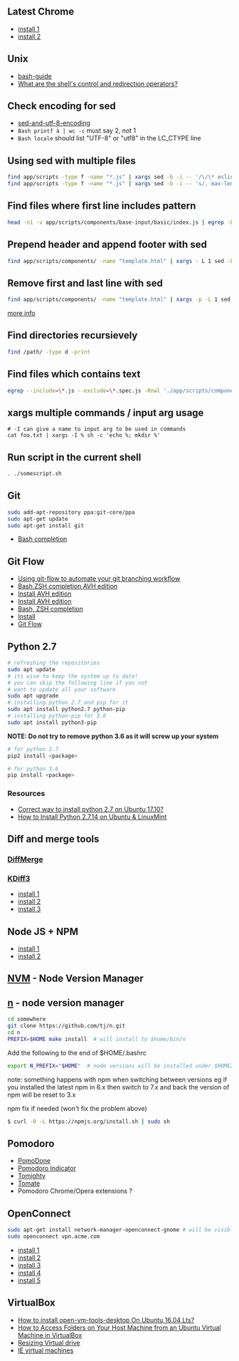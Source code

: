 ## Latest Chrome
- [install 1](http://askubuntu.com/questions/510056/how-to-install-google-chrome)
- [install 2](http://tecadmin.net/install-google-chrome-in-ubuntu/#)


## Unix
- [bash-guide](https://github.com/Idnan/bash-guide)
- [What are the shell's control and redirection operators?](http://unix.stackexchange.com/questions/159513/what-are-the-shells-control-and-redirection-operators)


## Check encoding for sed
- [sed-and-utf-8-encoding](https://stackoverflow.com/questions/27072558/sed-and-utf-8-encoding)
- `Bash printf à | wc -c` must say 2, not 1
- `Bash locale` should list "UTF-8" or "utf8" in the LC_CTYPE line


## Using sed with multiple files

```Bash
find app/scripts -type f -name "*.js" | xargs sed -b -i -- '/\/\* eslint max-len: \["error", 160\] \*\//d'
find app/scripts -type f -name "*.js" | xargs sed -b -i -- 's/, max-len: \["error", 160\]//g'
```

## Find files where first line includes pattern
```Bash
head -n1 -v app/scripts/components/base-input/basic/index.js | egrep -B1 "\/* eslint" | egrep "==>"
```

## Prepend header and append footer with sed

```Bash
find app/scripts/components/ -name "template.html" | xargs - L 1 sed -b -i -e $'1i<template>' -e $'$a</template>'
```

## Remove first and last line with sed

```Bash
find app/scripts/components/ -name "template.html" | xargs -p -L 1 sed -b -i '1d;$d'
```

[more info](https://unix.stackexchange.com/questions/209068/how-do-i-delete-the-first-n-lines-and-last-line-of-a-file-using-shell-commands)

## Find directories recursievely

```Bash
find /path/ -type d -print
```

## Find files which contains text

```Bash
egrep --include=\*.js --exclude=\*.spec.js -Rnwl './app/scripts/components' -e '@vue/component'
```

## xargs multiple commands / input arg usage
```
# -I can give a name to input arg to be used in commands
cat foo.txt | xargs -I % sh -c 'echo %; mkdir %' 
```

## Run script in the current shell
```Bash
. ./somescript.sh
```


## Git
```Bash
sudo add-apt-repository ppa:git-core/ppa
sudo apt-get update
sudo apt-get install git
```
- [Bash completion](https://github.com/petervanderdoes/git-flow-completion/wiki/Install-Bash-git-completion)


## Git Flow
- [Using git-flow to automate your git branching workflow](http://jeffkreeftmeijer.com/2010/why-arent-you-using-git-flow/)
- [Bash ZSH completion AVH edition](https://github.com/petervanderdoes/git-flow-completion)
- [Install AVH edition](https://github.com/petervanderdoes/gitflow-avh)
- [Install AVH edition](https://github.com/petervanderdoes/gitflow-avh)
- [Bash, ZSH completion](https://github.com/bobthecow/git-flow-completion)
- [Install](https://github.com/nvie/gitflow/wiki/Installation)
- [Git Flow](https://github.com/nvie/gitflow)


## Python 2.7
```Bash
# refreshing the repositories
sudo apt update
# its wise to keep the system up to date!
# you can skip the following line if you not
# want to update all your software
sudo apt upgrade
# installing python 2.7 and pip for it
sudo apt install python2.7 python-pip
# installing python-pip for 3.6
sudo apt install python3-pip
```
**NOTE: Do not try to remove python 3.6 as it will screw up your system**
```Bash
# for python 2.7
pip2 install <package>

# for python 3.6
pip install <package>
```

### Resources
- [Correct way to install python 2.7 on Ubuntu 17.10?](https://askubuntu.com/questions/981118/correct-way-to-install-python-2-7-on-ubuntu-17-10)
- [How to Install Python 2.7.14 on Ubuntu & LinuxMint](https://tecadmin.net/install-python-2-7-on-ubuntu-and-linuxmint/)

## Diff and merge tools

### [DiffMerge](https://sourcegear.com/diffmerge)

### [KDiff3](http://kdiff3.sourceforge.net)
- [install 1](https://www.howtoinstall.co/en/ubuntu/xenial/kdiff3)
- [install 2](http://opensourceforgeeks.blogspot.hu/2014/07/how-to-install-kdiff3-on-ubuntu.html)
- [install 3](http://uniqueminds.co/2013/08/14/how-to-install-kdiff3-on-ubuntu.html)


## Node JS + NPM
- [install 1](https://github.com/nodesource/distributions)
- [install 2](https://www.digitalocean.com/community/tutorials/how-to-install-node-js-on-ubuntu-16-04)


## [NVM](https://github.com/creationix/nvm) - Node Version Manager


## [n](https://github.com/tj/n) - node version manager

```Bash
cd somewhere
git clone https://github.com/tj/n.git
cd n
PREFIX=$HOME make install  # will install to $home/bin/n
```

Add the following to the end of $HOME/.bashrc
```Bash
export N_PREFIX="$HOME"  # node versions will be installed under $HOME/n/versions
```

note: something happens with npm when switching between versions eg if you installed the latest npm in 6.x then switch to 7.x and back the version of npm will be reset to 3.x

npm fix if needed (won't fix the problem above)
```Bash
$ curl -0 -L https://npmjs.org/install.sh | sudo sh
```

## Pomodoro
- [PomoDone](https://pomodoneapp.com/)
- [Pomodoro Indicator](https://github.com/atareao/pomodoro-indicator)
- [Tomighty](https://launchpad.net/~pwr22/+archive/ubuntu/tomighty)
- [Tomate](https://github.com/eliostvs/tomate-gtk)
- Pomodoro Chrome/Opera extensions ?


## OpenConnect
```Bash
sudo apt-get install network-manager-openconnect-gnome # will be visible in GUI as well
sudo openconnect vpn.acme.com
```

- [install 1](http://askubuntu.com/questions/154699/how-do-i-install-the-cisco-anyconnect-vpn-client)
- [install 2](https://support.onevpn.com/knowledgebase/linux-ubuntu-anyconnect/)
- [install 3](https://technicalsanctuary.wordpress.com/2016/05/28/installing-cisco-anyconnect-vpn-on-ubuntu-16-04/)
- [install 4](http://ubuntuhandbook.org/index.php/2014/11/connect-cisco-anyconnect-vpn-ubuntu/)
- [install 5](http://askubuntu.com/questions/627638/cisco-anyconnect-compatible-vpn-openconnect-in-ubuntu-15-04)


## VirtualBox
- [How to install open-vm-tools-desktop On Ubuntu 16.04 Lts? ](https://www.devmanuals.net/install/ubuntu/ubuntu-16-04-LTS-Xenial-Xerus/how-to-install-open-vm-tools-desktop.html)
- [How to Access Folders on Your Host Machine from an Ubuntu Virtual Machine in VirtualBox](http://www.howtogeek.com/187703/how-to-access-folders-on-your-host-machine-from-an-ubuntu-virtual-machine-in-virtualbox/)
- [Resizing Virtual drive](http://askubuntu.com/questions/101715/resizing-virtual-drive/558215#558215)
- [IE virtual machines](https://developer.microsoft.com/en-us/microsoft-edge/tools/vms/)
